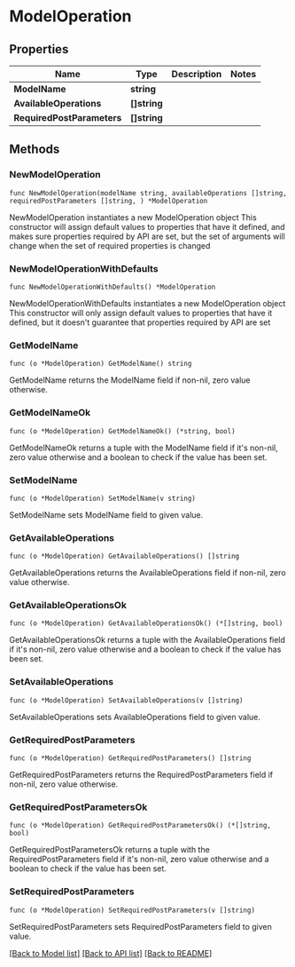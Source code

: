 # ModelOperation

## Properties

Name | Type | Description | Notes
------------ | ------------- | ------------- | -------------
**ModelName** | **string** |  | 
**AvailableOperations** | **[]string** |  | 
**RequiredPostParameters** | **[]string** |  | 

## Methods

### NewModelOperation

`func NewModelOperation(modelName string, availableOperations []string, requiredPostParameters []string, ) *ModelOperation`

NewModelOperation instantiates a new ModelOperation object
This constructor will assign default values to properties that have it defined,
and makes sure properties required by API are set, but the set of arguments
will change when the set of required properties is changed

### NewModelOperationWithDefaults

`func NewModelOperationWithDefaults() *ModelOperation`

NewModelOperationWithDefaults instantiates a new ModelOperation object
This constructor will only assign default values to properties that have it defined,
but it doesn't guarantee that properties required by API are set

### GetModelName

`func (o *ModelOperation) GetModelName() string`

GetModelName returns the ModelName field if non-nil, zero value otherwise.

### GetModelNameOk

`func (o *ModelOperation) GetModelNameOk() (*string, bool)`

GetModelNameOk returns a tuple with the ModelName field if it's non-nil, zero value otherwise
and a boolean to check if the value has been set.

### SetModelName

`func (o *ModelOperation) SetModelName(v string)`

SetModelName sets ModelName field to given value.


### GetAvailableOperations

`func (o *ModelOperation) GetAvailableOperations() []string`

GetAvailableOperations returns the AvailableOperations field if non-nil, zero value otherwise.

### GetAvailableOperationsOk

`func (o *ModelOperation) GetAvailableOperationsOk() (*[]string, bool)`

GetAvailableOperationsOk returns a tuple with the AvailableOperations field if it's non-nil, zero value otherwise
and a boolean to check if the value has been set.

### SetAvailableOperations

`func (o *ModelOperation) SetAvailableOperations(v []string)`

SetAvailableOperations sets AvailableOperations field to given value.


### GetRequiredPostParameters

`func (o *ModelOperation) GetRequiredPostParameters() []string`

GetRequiredPostParameters returns the RequiredPostParameters field if non-nil, zero value otherwise.

### GetRequiredPostParametersOk

`func (o *ModelOperation) GetRequiredPostParametersOk() (*[]string, bool)`

GetRequiredPostParametersOk returns a tuple with the RequiredPostParameters field if it's non-nil, zero value otherwise
and a boolean to check if the value has been set.

### SetRequiredPostParameters

`func (o *ModelOperation) SetRequiredPostParameters(v []string)`

SetRequiredPostParameters sets RequiredPostParameters field to given value.



[[Back to Model list]](../README.md#documentation-for-models) [[Back to API list]](../README.md#documentation-for-api-endpoints) [[Back to README]](../README.md)


